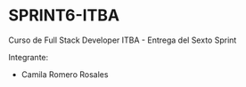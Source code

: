 # SPRINT6-ITBA

Curso de Full Stack Developer ITBA -  Entrega del Sexto Sprint

Integrante: 
- Camila Romero Rosales 